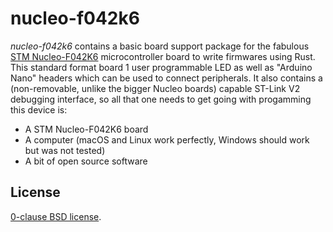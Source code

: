 nucleo-f042k6
=============

_nucleo-f042k6_ contains a basic board support package for the fabulous [STM
Nucleo-F042K6][] microcontroller board to write firmwares using Rust. This
standard format board 1 user programmable LED as well as "Arduino Nano" headers
which can be used to connect peripherals. It also contains a (non-removable,
unlike the bigger Nucleo boards) capable ST-Link V2 debugging interface, so all
that one needs to get going with progamming this device is:

* A STM Nucleo-F042K6 board
* A computer (macOS and Linux work perfectly, Windows should work but was not tested)
* A bit of open source software

[STM Nucleo-F042K6]: https://os.mbed.com/platforms/ST-Nucleo-F042K6/
[cortex-m]:(https://github.com/japaric/cortex-m)
[cortex-m-rt]:(https://github.com/japaric/cortex-m-rt)

License
-------

[0-clause BSD license](LICENSE-0BSD.txt).
